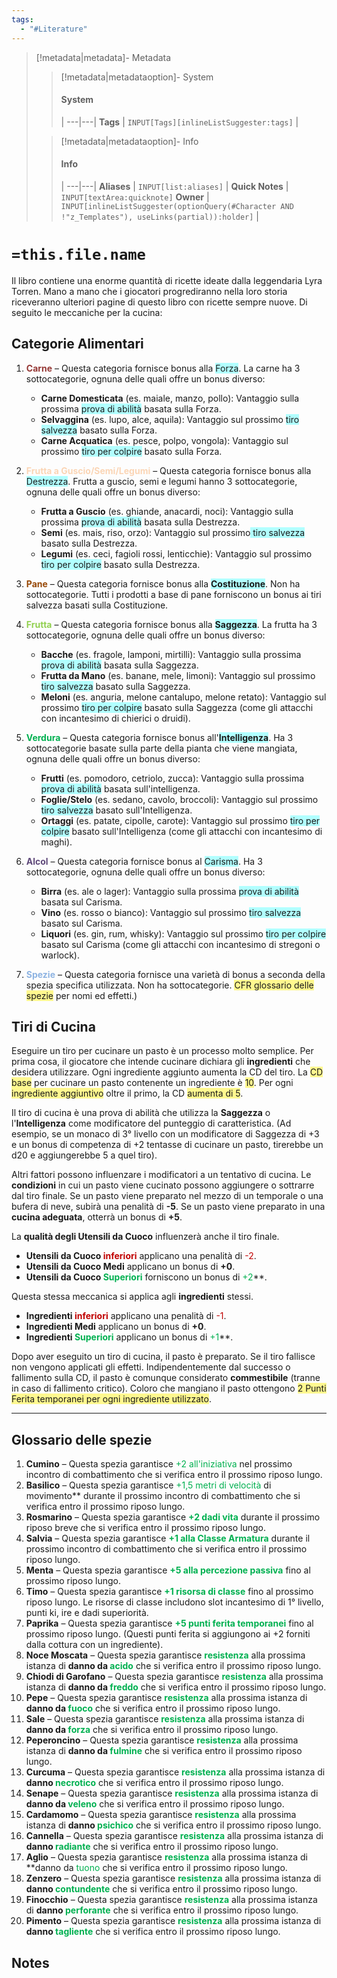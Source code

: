 ```yaml
---
tags:
  - "#Literature"
---
```


> [!metadata|metadata]- Metadata 
>> [!metadata|metadataoption]- System
>> #### System
>>  |
>> ---|---|
> **Tags** | `INPUT[Tags][inlineListSuggester:tags]` |
>
>> [!metadata|metadataoption]- Info
>> #### Info
>>  |
>> ---|---|
>> **Aliases** | `INPUT[list:aliases]` |
>> **Quick Notes** |  `INPUT[textArea:quicknote]`
>> **Owner** | `INPUT[inlineListSuggester(optionQuery(#Character AND !"z_Templates"), useLinks(partial)):holder]` |

# `=this.file.name`

Il libro contiene una enorme quantità di ricette ideate dalla leggendaria Lyra Torren. Mano a mano che i giocatori progrediranno nella loro storia riceveranno ulteriori pagine di questo libro con ricette sempre nuove. Di seguito le meccaniche per la cucina:

## Categorie Alimentari

1. **<font color="#953734">Carne</font>** – Questa categoria fornisce bonus alla <span style="background:#b1ffff">Forza</span>. La carne ha 3 sottocategorie, ognuna delle quali offre un bonus diverso:
    
    - **Carne Domesticata** (es. maiale, manzo, pollo): Vantaggio sulla prossima <span style="background:#b1ffff">prova di abilità</span> basata sulla Forza.
    - **Selvaggina** (es. lupo, alce, aquila): Vantaggio sul prossimo <span style="background:#b1ffff">tiro salvezza</span> basato sulla Forza.
    - **Carne Acquatica** (es. pesce, polpo, vongola): Vantaggio sul prossimo <span style="background:#b1ffff">tiro per colpire</span> basato sulla Forza.

2. **<font color="#fbd5b5">Frutta a Guscio/Semi/Legumi</font>** – Questa categoria fornisce bonus alla <span style="background:#b1ffff">Destrezza</span>. Frutta a guscio, semi e legumi hanno 3 sottocategorie, ognuna delle quali offre un bonus diverso:
    
    - **Frutta a Guscio** (es. ghiande, anacardi, noci): Vantaggio sulla prossima <span style="background:#b1ffff">prova di abilità</span> basata sulla Destrezza.
    - **Semi** (es. mais, riso, orzo): Vantaggio sul prossimo<span style="background:#b1ffff"> tiro salvezza</span> basato sulla Destrezza.
    - **Legumi** (es. ceci, fagioli rossi, lenticchie): Vantaggio sul prossimo <span style="background:#b1ffff">tiro per colpire</span> basato sulla Destrezza.

3. **<font color="#974806">Pane</font>** – Questa categoria fornisce bonus alla **<span style="background:#b1ffff">Costituzione</span>**. Non ha sottocategorie. Tutti i prodotti a base di pane forniscono un bonus ai tiri salvezza basati sulla Costituzione.

4. **<font color="#92d050">Frutta</font>** – Questa categoria fornisce bonus alla **<span style="background:#b1ffff">Saggezza</span>**. La frutta ha 3 sottocategorie, ognuna delle quali offre un bonus diverso:
    
    - **Bacche** (es. fragole, lamponi, mirtilli): Vantaggio sulla prossima <span style="background:#b1ffff">prova di abilità</span> basata sulla Saggezza.
    - **Frutta da Mano** (es. banane, mele, limoni): Vantaggio sul prossimo <span style="background:#b1ffff">tiro salvezza</span> basato sulla Saggezza.
    - **Meloni** (es. anguria, melone cantalupo, melone retato): Vantaggio sul prossimo <span style="background:#b1ffff">tiro per colpire</span> basato sulla Saggezza (come gli attacchi con incantesimo di chierici o druidi).

5. **<font color="#00b050">Verdura</font>** – Questa categoria fornisce bonus all'**<span style="background:#b1ffff">Intelligenza</span>**. Ha 3 sottocategorie basate sulla parte della pianta che viene mangiata, ognuna delle quali offre un bonus diverso:
    
    - **Frutti** (es. pomodoro, cetriolo, zucca): Vantaggio sulla prossima <span style="background:#b1ffff">prova di abilità</span> basata sull'intelligenza.
    - **Foglie/Stelo** (es. sedano, cavolo, broccoli): Vantaggio sul prossimo <span style="background:#b1ffff">tiro salvezza</span> basato sull'Intelligenza.
    - **Ortaggi** (es. patate, cipolle, carote): Vantaggio sul prossimo <span style="background:#b1ffff">tiro per colpire</span> basato sull'Intelligenza (come gli attacchi con incantesimo di maghi).

6. **<font color="#5f497a">Alcol</font>** – Questa categoria fornisce bonus al <span style="background:#b1ffff">Carisma</span>. Ha 3 sottocategorie, ognuna delle quali offre un bonus diverso:
    
    - **Birra** (es. ale o lager): Vantaggio sulla prossima <span style="background:#b1ffff">prova di abilità</span> basata sul Carisma.
    - **Vino** (es. rosso o bianco): Vantaggio sul prossimo <span style="background:#b1ffff">tiro salvezza</span> basato sul Carisma.
    - **Liquori** (es. gin, rum, whisky): Vantaggio sul prossimo <span style="background:#b1ffff">tiro per colpire</span> basato sul Carisma (come gli attacchi con incantesimo di stregoni o warlock).

7. **<font color="#8db3e2">Spezie</font>** – Questa categoria fornisce una varietà di bonus a seconda della spezia specifica utilizzata. Non ha sottocategorie. <span style="background:#fff88f">CFR glossario delle spezie</span> per nomi ed effetti.)


## Tiri di Cucina

Eseguire un tiro per cucinare un pasto è un processo molto semplice. Per prima cosa, il giocatore che intende cucinare dichiara gli **ingredienti** che desidera utilizzare. Ogni ingrediente aggiunto aumenta la CD del tiro. La <span style="background:#fff88f">CD base</span> per cucinare un pasto contenente un ingrediente è <span style="background:#fff88f">10</span>. Per ogni <span style="background:#fff88f">ingrediente aggiuntivo</span> oltre il primo, la CD <span style="background:#fff88f">aumenta di 5</span>.

Il tiro di cucina è una prova di abilità che utilizza la **Saggezza** o l'**Intelligenza** come modificatore del punteggio di caratteristica. (Ad esempio, se un monaco di 3° livello con un modificatore di Saggezza di +3 e un bonus di competenza di +2 tentasse di cucinare un pasto, tirerebbe un d20 e aggiungerebbe 5 a quel tiro).

Altri fattori possono influenzare i modificatori a un tentativo di cucina. Le **condizioni** in cui un pasto viene cucinato possono aggiungere o sottrarre dal tiro finale. Se un pasto viene preparato nel mezzo di un temporale o una bufera di neve, subirà una penalità di **-5**. Se un pasto viene preparato in una **cucina adeguata**, otterrà un bonus di **+5**.

La **qualità degli Utensili da Cuoco** influenzerà anche il tiro finale.

- **Utensili da Cuoco <font color="#c00000">inferiori</font>** applicano una penalità di <font color="#c00000">-2</font>.
- **Utensili da Cuoco Medi** applicano un bonus di **+0**.
- **Utensili da Cuoco <font color="#00b050">Superiori</font>** forniscono un bonus di <font color="#00b050">+2</font>**.

Questa stessa meccanica si applica agli **ingredienti** stessi.

- **Ingredienti <font color="#c00000">inferiori</font>** applicano una penalità di <font color="#c00000">-1</font>.
- **Ingredienti Medi** applicano un bonus di **+0**.
- **Ingredienti <font color="#00b050">Superiori</font>** applicano un bonus di <font color="#00b050">+1</font>**.

Dopo aver eseguito un tiro di cucina, il pasto è preparato. Se il tiro fallisce non vengono applicati gli effetti. Indipendentemente dal successo o fallimento sulla CD, il pasto è comunque considerato **commestibile** (tranne in caso di fallimento critico). Coloro che mangiano il pasto ottengono <span style="background:#fff88f">2 Punti Ferita temporanei per ogni ingrediente utilizzato</span>.




---

## Glossario delle spezie


1. **Cumino** – Questa spezia garantisce <font color="#00b050">+2 all'iniziativa</font> nel prossimo incontro di combattimento che si verifica entro il prossimo riposo lungo.
2. **Basilico** – Questa spezia garantisce <font color="#00b050">+1,5 metri di velocità</font> di movimento**  durante il prossimo incontro di combattimento che si verifica entro il prossimo riposo lungo.
3. **Rosmarino** – Questa spezia garantisce **<font color="#00b050">+2 dadi vita</font>** durante il prossimo riposo breve che si verifica entro il prossimo riposo lungo.
4. **Salvia** – Questa spezia garantisce **<font color="#00b050">+1 alla Classe Armatura</font>** durante il prossimo incontro di combattimento che si verifica entro il prossimo riposo lungo.
5. **Menta** – Questa spezia garantisce **<font color="#00b050">+5 alla percezione passiva</font>** fino al prossimo riposo lungo.
6. **Timo** – Questa spezia garantisce **<font color="#00b050">+1 risorsa di classe</font>** fino al prossimo riposo lungo. Le risorse di classe includono slot incantesimo di 1° livello, punti ki, ire e dadi superiorità.
7. **Paprika** – Questa spezia garantisce **<font color="#00b050">+5 punti ferita temporanei</font>** fino al prossimo riposo lungo. (Questi punti ferita si aggiungono ai +2 forniti dalla cottura con un ingrediente).
8. **Noce Moscata** – Questa spezia garantisce **<font color="#00b050">resistenza</font>** alla prossima istanza di **danno da <font color="#00b050">acido</font>** che si verifica entro il prossimo riposo lungo.
9. **Chiodi di Garofano** – Questa spezia garantisce **<font color="#00b050">resistenza</font>** alla prossima istanza di **danno da <font color="#00b050">freddo</font>** che si verifica entro il prossimo riposo lungo.
10. **Pepe** – Questa spezia garantisce **<font color="#00b050">resistenza</font>** alla prossima istanza di **danno da <font color="#00b050">fuoco</font>** che si verifica entro il prossimo riposo lungo.
11. **Sale** – Questa spezia garantisce **<font color="#00b050">resistenza</font>** alla prossima istanza di **danno da <font color="#00b050">forza</font>** che si verifica entro il prossimo riposo lungo.
12. **Peperoncino** – Questa spezia garantisce **<font color="#00b050">resistenza</font>** alla prossima istanza di **danno da <font color="#00b050">fulmine</font>** che si verifica entro il prossimo riposo lungo.
13. **Curcuma** – Questa spezia garantisce **<font color="#00b050">resistenza</font>** alla prossima istanza di **danno<font color="#00b050"> necrotico</font>** che si verifica entro il prossimo riposo lungo.
14. **Senape** – Questa spezia garantisce **<font color="#00b050">resistenza</font>** alla prossima istanza di **danno da <font color="#00b050">veleno</font>** che si verifica entro il prossimo riposo lungo.
15. **Cardamomo** – Questa spezia garantisce **<font color="#00b050">resistenza</font>** alla prossima istanza di **danno<font color="#00b050"> psichico</font>** che si verifica entro il prossimo riposo lungo.
16. **Cannella** – Questa spezia garantisce **<font color="#00b050">resistenza</font>** alla prossima istanza di **danno <font color="#00b050">radiante</font>** che si verifica entro il prossimo riposo lungo.
17. **Aglio** – Questa spezia garantisce **<font color="#00b050">resistenza</font>** alla prossima istanza di **danno da <font color="#00b050">tuono</font> che si verifica entro il prossimo riposo lungo.
18. **Zenzero** – Questa spezia garantisce **<font color="#00b050">resistenza</font>** alla prossima istanza di **danno <font color="#00b050">contundente</font>** che si verifica entro il prossimo riposo lungo.
19. **Finocchio** – Questa spezia garantisce **<font color="#00b050">resistenza</font>** alla prossima istanza di **danno <font color="#00b050">perforante</font>** che si verifica entro il prossimo riposo lungo.
20. **Pimento** – Questa spezia garantisce **<font color="#00b050">resistenza</font>** alla prossima istanza di **danno <font color="#00b050">tagliente</font>** che si verifica entro il prossimo riposo lungo.

## Notes
